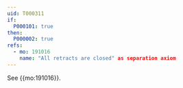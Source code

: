 ```yaml
---
uid: T000311
if:
  P000101: true
then:
  P000002: true
refs:
  - mo: 191016
    name: "All retracts are closed" as separation axiom
---
```


See {{mo:191016}}.
